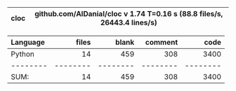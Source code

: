 cloc|github.com/AlDanial/cloc v 1.74  T=0.16 s (88.8 files/s, 26443.4 lines/s)
--- | ---

Language|files|blank|comment|code
:-------|-------:|-------:|-------:|-------:
Python|14|459|308|3400
--------|--------|--------|--------|--------
SUM:|14|459|308|3400

